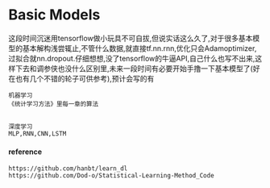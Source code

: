 # Basic Models

这段时间沉迷用tensorflow做小玩具不可自拔,但说实话这么久了,对于很多基本模型的基本解构浅尝辄止,不管什么数据,就直接tf.nn.rnn,优化只会Adamoptimizer,过拟合就nn.dropout.仔细想想,没了tensorflow的牛逼API,自己什么也写不出来,这样下去和调参侠也没什么区别里,未来一段时间有必要开始手撸一下基本模型了(好在也有几个不错的轮子可供参考),预计会写的有

    机器学习
    《统计学习方法》里每一章的算法


    深度学习
    MLP,RNN,CNN,LSTM

#### reference

    https://github.com/hanbt/learn_dl
    https://github.com/Dod-o/Statistical-Learning-Method_Code

